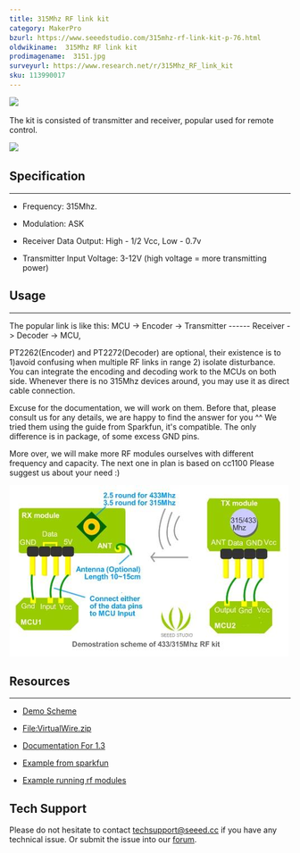 ```yaml
---
title: 315Mhz RF link kit
category: MakerPro
bzurl: https://www.seeedstudio.com/315mhz-rf-link-kit-p-76.html
oldwikiname:  315Mhz RF link kit
prodimagename:  3151.jpg
surveyurl: https://www.research.net/r/315Mhz_RF_link_kit
sku: 113990017
---
```

![](http://bz.seeedstudio.com/depot/images/product/3151.jpg)

The kit is consisted of transmitter and receiver, popular used for remote control.

[![](https://github.com/SeeedDocument/Seeed-WiKi/raw/master/docs/images/300px-Get_One_Now_Banner-ragular.png)](https://www.seeedstudio.com/315mhz-rf-link-kit-p-76.html)

##   Specification
---
*   Frequency: 315Mhz.

*   Modulation: ASK

*   Receiver Data Output: High - 1/2 Vcc, Low - 0.7v

*   Transmitter Input Voltage: 3-12V (high voltage = more transmitting power)

##   Usage
---
The popular link is like this: MCU -&gt; Encoder -&gt; Transmitter ------ Receiver -&gt; Decoder -&gt; MCU,

PT2262(Encoder) and PT2272(Decoder) are optional, their existence is to 1)avoid confusing when multiple RF links in range 2) isolate disturbance. You can integrate the encoding and decoding work to the MCUs on both side. Whenever there is no 315Mhz devices around, you may use it as direct cable connection.

Excuse for the documentation, we will work on them. Before that, please consult us for any details, we are happy to find the answer for you ^^ We tried them using the guide from Sparkfun, it's compatible. The only difference is in package, of some excess GND pins.

More over, we will make more RF modules ourselves with different frequency and capacity. The next one in plan is based on cc1100 Please suggest us about your need :)

![](https://github.com/SeeedDocument/315Mhz_RF_link_kit/raw/master/img/315433RF.jpg)

##   Resources
---
*   [Demo Scheme](http://www.seeedstudio.com/depot/datasheet/315MRFlink.pdf)

*   [File:VirtualWire.zip](https://github.com/SeeedDocument/315Mhz_RF_link_kit/raw/master/res/VirtualWire.zip "File:VirtualWire.zip")

*   [Documentation For 1.3](http://www.seeedstudio.com/depot/images/product/VirtualWire.pdf)

*   [Example from sparkfun](http://www.sparkfun.com/datasheets/RF/KLP_Walkthrough.pdf)

*   [Example running rf modules](http://winavr.scienceprog.com/example-avr-projects/running-tx433-and-rx433-rf-modules-with-avr-microcontrollers.html)

## Tech Support
Please do not hesitate to contact [techsupport@seeed.cc](techsupport@seeed.cc) if you have any technical issue. Or submit the issue into our [forum](http://seeedstudio.com/forum/). 